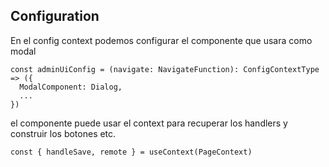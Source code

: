 ## Configuration

En el config context podemos configurar el componente que usara como modal
    
```tsx
const adminUiConfig = (navigate: NavigateFunction): ConfigContextType => ({
  ModalComponent: Dialog,
  ... 
})
```

el componente puede usar el context para recuperar los handlers y construir los botones etc.

```tsx
const { handleSave, remote } = useContext(PageContext)
```
